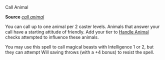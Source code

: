 Call Animal

**Source** [_call animal_](advanced/spells/callAnimal.md#_call-animal)

You can call up to one animal per 2 caster levels. Animals that answer your call have a starting attitude of friendly. Add your tier to [Handle Animal](skills/handleAnimal.md#_handle-animal) checks attempted to influence these animals.

You may use this spell to call magical beasts with Intelligence 1 or 2, but they can attempt Will saving throws (with a +4 bonus) to resist the spell.

